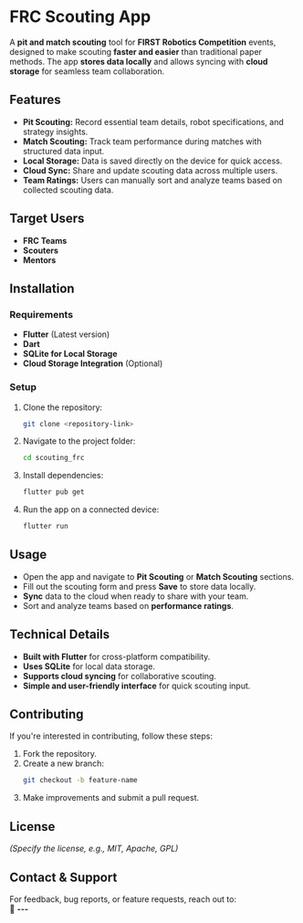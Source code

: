 # **FRC Scouting App**
A **pit and match scouting** tool for **FIRST Robotics Competition** events, designed to make scouting **faster and easier** than traditional paper methods. The app **stores data locally** and allows syncing with **cloud storage** for seamless team collaboration.

## **Features**
- **Pit Scouting:** Record essential team details, robot specifications, and strategy insights.
- **Match Scouting:** Track team performance during matches with structured data input.
- **Local Storage:** Data is saved directly on the device for quick access.
- **Cloud Sync:** Share and update scouting data across multiple users.
- **Team Ratings:** Users can manually sort and analyze teams based on collected scouting data.

## **Target Users**
- **FRC Teams**
- **Scouters**
- **Mentors**

## **Installation**
### **Requirements**
- **Flutter** (Latest version)
- **Dart**
- **SQLite for Local Storage**
- **Cloud Storage Integration** (Optional)

### **Setup**
1. Clone the repository:
   ```sh
   git clone <repository-link>
   ```
2. Navigate to the project folder:
   ```sh
   cd scouting_frc
   ```
3. Install dependencies:
   ```sh
   flutter pub get
   ```
4. Run the app on a connected device:
   ```sh
   flutter run
   ```

## **Usage**
- Open the app and navigate to **Pit Scouting** or **Match Scouting** sections.
- Fill out the scouting form and press **Save** to store data locally.
- **Sync** data to the cloud when ready to share with your team.
- Sort and analyze teams based on **performance ratings**.

## **Technical Details**
- **Built with Flutter** for cross-platform compatibility.
- **Uses SQLite** for local data storage.
- **Supports cloud syncing** for collaborative scouting.
- **Simple and user-friendly interface** for quick scouting input.

## **Contributing**
If you're interested in contributing, follow these steps:
1. Fork the repository.
2. Create a new branch:
   ```sh
   git checkout -b feature-name
   ```
3. Make improvements and submit a pull request.

## **License**
_(Specify the license, e.g., MIT, Apache, GPL)_

## **Contact & Support**
For feedback, bug reports, or feature requests, reach out to:  
📧 **---**